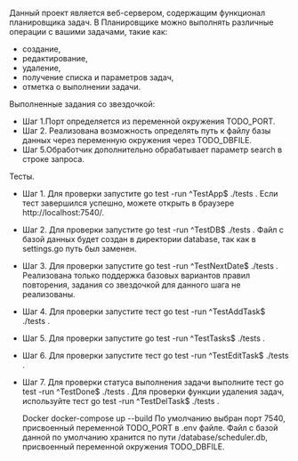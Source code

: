 Данный проект является веб-сервером, содержащим функционал планировщика задач.
В Планировщике можно выполнять различные операции с вашими задачами, такие как:
 - создание, 
 - редактирование,
 - удаление,
 - получение списка и параметров задач,
 - отметка о выполнении задачи.

Выполненные задания со звездочкой:
- Шаг 1.Порт определяется из переменной окружения TODO_PORT.
- Шаг 2. Реализована возможность определять путь к файлу базы данных через переменную окружения через TODO_DBFILE.
- Шаг 5.Обработчик дополнительно обрабатывает параметр search в строке запроса.

Тесты.
- Шаг 1.
  Для проверки запустите go test -run ^TestApp$ ./tests . Если тест завершился успешно, можете открыть в браузере http://localhost:7540/. 
- Шаг 2.
  Для проверки запустите go test -run ^TestDB$ ./tests . Файл с базой данных будет создан в директории database, так как в settings.go путь был заменен.
- Шаг 3.
  Для проверки запустите go test -run ^TestNextDate$ ./tests . Реализована только поддержка базовых вариантов правил повторения, задания со звездочкой для данного шага не реализованы.
- Шаг 4.
  Для проверки запустите тест go test -run ^TestAddTask$ ./tests . 
- Шаг 5.
  Для проверки запустите go test -run ^TestTasks$ ./tests .
- Шаг 6.
  Для проверки запустите тест go test -run ^TestEditTask$ ./tests . 
- Шаг 7.
  Для проверки статуса выполнения задачи выполните тест go test -run ^TestDone$ ./tests .
  Для проверки функции удаления задач, используйте тест go test -run ^TestDelTask$ ./tests .


  Docker
  docker-compose up --build
  По умолчанию выбран порт 7540, присвоенный переменной TODO_PORT в .env файле.
  Файл с базой данной по умолчанию хранится по пути /database/scheduler.db, присвоенный переменной окружения TODO_DBFILE.